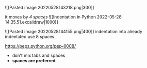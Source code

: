 ![[Pasted image 20220528143218.png|300]]

it moves by *4 spaces*
![[Indentation in Python 2022-05-28 14.35.51.excalidraw|1000]]

![[Pasted image 20220528144155.png|400]]
indentation into already indentated use 8 spaces

https://peps.python.org/pep-0008/
- don't mix tabs and spaces
- **spaces are preferred** 